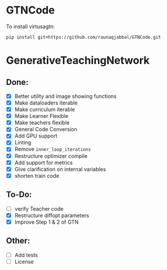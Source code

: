 # GTNCode

To install virtusagtn: 

```
pip install git+https://github.com/raunaqjabbal/GTNCode.git
```



# GenerativeTeachingNetwork

## Done:
-  [x]  Better utility and image showing functions
-  [x] Make dataloaders iterable
-  [x] Make curriculum iterable
-  [x] Make Learner Flexible 
-  [x] Make teachers flexible
-  [x] General Code Conversion
-  [x] Add GPU support
-  [x] Linting
-  [x] Remove ``inner_loop_iterations``
-  [x] Restructure optimizer compile
-  [x] Add support for metrics
-  [x] Give clarification on internal variables
-  [x] shorten train code

## To-Do:
-  [ ] verify Teacher code
-  [x] Restructure diffopt parameters
-  [x] Improve Step 1 & 2 of GTN

## Other:
-  [ ] Add tests
-  [ ] License

